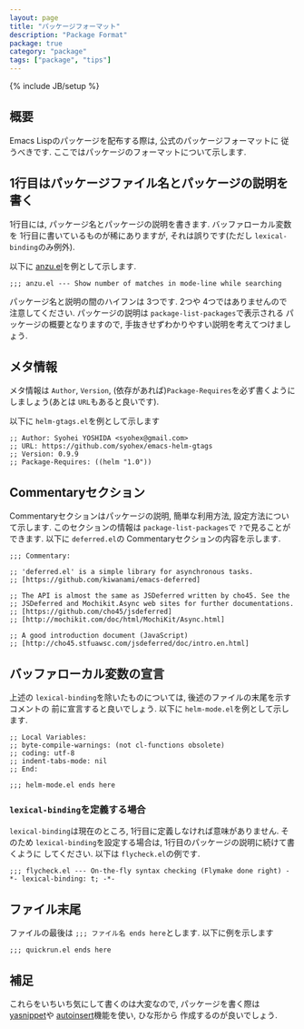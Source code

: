 ```yaml
---
layout: page
title: "パッケージフォーマット"
description: "Package Format"
package: true
category: "package"
tags: ["package", "tips"]
---
```

{% include JB/setup %}

## 概要
Emacs Lispのパッケージを配布する際は, 公式のパッケージフォーマットに
従うべきです. ここではパッケージのフォーマットについて示します.


## 1行目はパッケージファイル名とパッケージの説明を書く
1行目には, パッケージ名とパッケージの説明を書きます. バッファローカル変数を
1行目に書いているものが稀にありますが, それは誤りです(ただし `lexical-binding`のみ例外).


以下に [anzu.el](https://github.com/syohex/emacs-anzu)を例として示します.

```common-lisp
;;; anzu.el --- Show number of matches in mode-line while searching
```

パッケージ名と説明の間のハイフンは 3つです. 2つや 4つではありませんので
注意してください. パッケージの説明は `package-list-packages`で表示される
パッケージの概要となりますので, 手抜きせずわかりやすい説明を考えてつけましょう.


## メタ情報
メタ情報は `Author`, `Version`, (依存があれば)`Package-Requires`を必ず書くように
しましょう(あとは `URL`もあると良いです).

以下に `helm-gtags.el`を例として示します

```common-lisp
;; Author: Syohei YOSHIDA <syohex@gmail.com>
;; URL: https://github.com/syohex/emacs-helm-gtags
;; Version: 0.9.9
;; Package-Requires: ((helm "1.0"))
```

## Commentaryセクション
Commentaryセクションはパッケージの説明, 簡単な利用方法, 設定方法について示します.
このセクションの情報は `package-list-packages`で `?`で見ることができます.
以下に `deferred.el`の Commentaryセクションの内容を示します.

```common-lisp
;;; Commentary:

;; 'deferred.el' is a simple library for asynchronous tasks.
;; [https://github.com/kiwanami/emacs-deferred]

;; The API is almost the same as JSDeferred written by cho45. See the
;; JSDeferred and Mochikit.Async web sites for further documentations.
;; [https://github.com/cho45/jsdeferred]
;; [http://mochikit.com/doc/html/MochiKit/Async.html]

;; A good introduction document (JavaScript)
;; [http://cho45.stfuawsc.com/jsdeferred/doc/intro.en.html]
```


## バッファローカル変数の宣言
上述の `lexical-binding`を除いたものについては, 後述のファイルの末尾を示すコメントの
前に宣言すると良いでしょう.
以下に `helm-mode.el`を例として示します.

```common-lisp
;; Local Variables:
;; byte-compile-warnings: (not cl-functions obsolete)
;; coding: utf-8
;; indent-tabs-mode: nil
;; End:

;;; helm-mode.el ends here
```

### `lexical-binding`を定義する場合

`lexical-binding`は現在のところ, 1行目に定義しなければ意味がありません.
そのため `lexical-binding`を設定する場合は, 1行目のパッケージの説明に続けて書くように
してください. 以下は `flycheck.el`の例です.

```common-lisp
;;; flycheck.el --- On-the-fly syntax checking (Flymake done right) -*- lexical-binding: t; -*-
```

## ファイル末尾

ファイルの最後は `;;; ファイル名 ends here`とします. 以下に例を示します

```common-lisp
;;; quickrun.el ends here
```


## 補足
これらをいちいち気にして書くのは大変なので, パッケージを書く際は[yasnippet](https://github.com/capitaomorte/yasnippet)や
[autoinsert](http://www.gnu.org/software/emacs/manual/html_node/autotype/Autoinserting.html)機能を使い, ひな形から
作成するのが良いでしょう.
